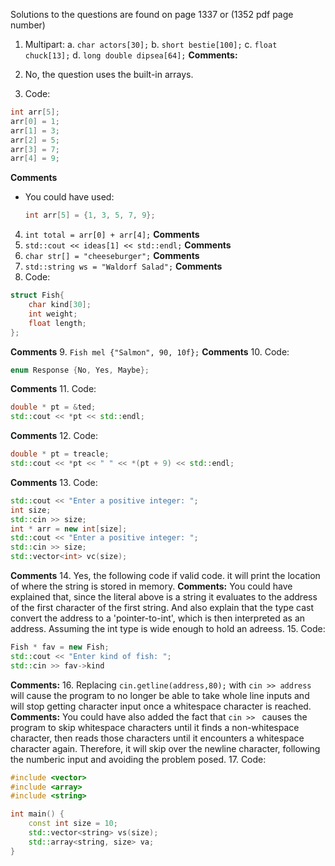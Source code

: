 Solutions to the questions are found on page 1337 or (1352 pdf page number)

1. Multipart:
	a. `char actors[30];`
	b. `short bestie[100];`
	c. `float chuck[13];`
	d. `long double dipsea[64];`
**Comments:**

2. No, the question uses the built-in arrays.
3. Code:
```cpp
int arr[5];
arr[0] = 1;
arr[1] = 3;
arr[2] = 5;
arr[3] = 7;
arr[4] = 9;
```
**Comments**
* You could have used:
	```cpp
	int arr[5] = {1, 3, 5, 7, 9};
	```
4. `int total = arr[0] + arr[4];`
**Comments**
5. `std::cout << ideas[1] << std::endl;`
**Comments**
6. `char str[] = "cheeseburger";`
**Comments**
7. `std::string ws = "Waldorf Salad";`
**Comments**
8. Code:
```cpp
struct Fish{
	char kind[30];
	int weight;
	float length;
};
```
**Comments**
9. `Fish mel {"Salmon", 90, 10f};`
**Comments**
10. Code:
```cpp
enum Response {No, Yes, Maybe};
```
**Comments**
11. Code: 
```cpp
double * pt = &ted;
std::cout << *pt << std::endl;
```
**Comments**
12. Code:
```cpp
double * pt = treacle;
std::cout << *pt << " " << *(pt + 9) << std::endl;
```
**Comments**
13. Code:
```cpp
std::cout << "Enter a positive integer: ";
int size;
std::cin >> size;
int * arr = new int[size];
std::cout << "Enter a positive integer: ";
std::cin >> size;
std::vector<int> vc(size);
```
**Comments**
14. Yes, the following code if valid code.
		it will print the location of where the
		string is stored in memory.
**Comments:**
You could have explained that, since
the literal above is a string it evaluates
to the address of the first character of the
first string. And also explain that the type
cast convert the address to a 'pointer-to-int',
which is then interpreted as an address. Assuming
the int type is wide enough to hold an adreess.
15. Code:
```cpp
Fish * fav = new Fish;
std::cout << "Enter kind of fish: ";
std::cin >> fav->kind
```
**Comments:**
16. Replacing `cin.getline(address,80);` with `cin >> address`
will cause the program to no longer be able to take whole
line inputs and will stop getting character input once
a whitespace character is reached.
**Comments:**
You could have also added the fact that `cin >> `
causes the program to skip whitespace characters
until it finds a non-whitespace character, then reads
those characters until it encounters a whitespace character
again. Therefore, it will skip over the newline character,
following the numberic input and avoiding the problem posed.
17. Code:
```cpp
#include <vector>
#include <array>
#include <string>

int main() {
	const int size = 10;
	std::vector<string> vs(size);
	std::array<string, size> va;
}
```
